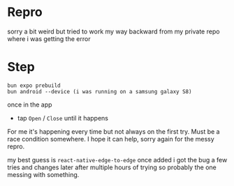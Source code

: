 # Repro

sorry a bit weird but tried to work my way backward from my private repo where i was getting the error


# Step


```
bun expo prebuild
bun android --device (i was running on a samsung galaxy S8)
```

once in the app
- tap `Open` / `Close` until it happens

For me it's happening every time but not always on the first try. Must be a race condition somewhere. I hope it can help, sorry again for the messy repro.

my best guess is `react-native-edge-to-edge` once added i got the bug a few tries and changes later after multiple hours of trying so probably the one messing with something.
